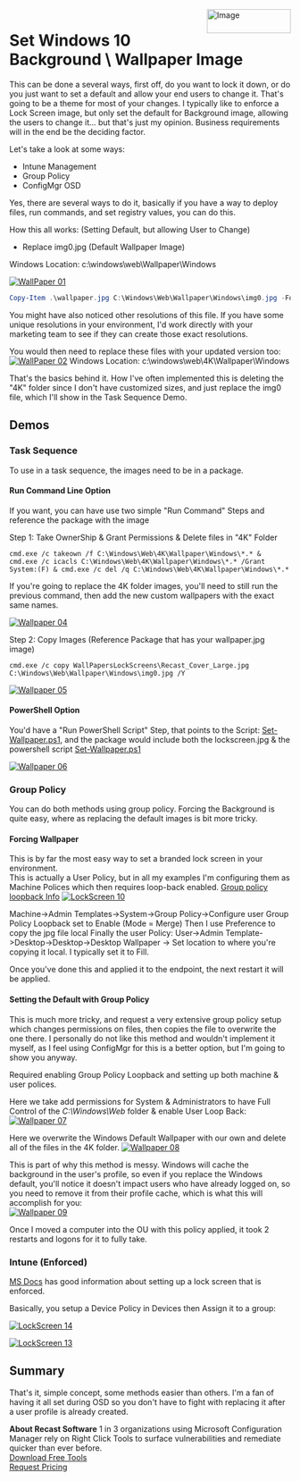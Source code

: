 <img style="float: right;" src="https://docs.recastsoftware.com/media/Recast-Logo-Dark_Horizontal_nav.png"  alt="Image" height="43" width="150">

# Set Windows 10 Background \ Wallpaper Image

This can be done a several ways, first off, do you want to lock it down, or do you just want to set a default and allow your end users to change it.  That's going to be a theme for most of your changes.  I typically like to enforce a Lock Screen image, but only set the default for Background image, allowing the users to change it... but that's just my opinion.  Business requirements will in the end be the deciding factor.

Let's take a look at some ways:

- Intune Management
- Group Policy
- ConfigMgr OSD

Yes, there are several ways to do it, basically if you have a way to deploy files, run commands, and set registry values, you can do this.

How this all works: (Setting Default, but allowing User to Change)

- Replace img0.jpg (Default Wallpaper Image)

Windows Location: c:\windows\web\Wallpaper\Windows

[![WallPaper 01](media/Customization_Wallpaper01.png)](media/Customization_Wallpaper01.png)

``` PowerShell
Copy-Item .\wallpaper.jpg C:\Windows\Web\Wallpaper\Windows\img0.jpg -Force
```

You might have also noticed other resolutions of this file.  If you have some unique resolutions in your environment, I'd work directly with your marketing team to see if they can create those exact resolutions.

You would then need to replace these files with your updated version too:
[![WallPaper 02](media/Customization_Wallpaper02.png)](media/Customization_Wallpaper02.png)
Windows Location: c:\windows\web\4K\Wallpaper\Windows

That's the basics behind it.  How I've often implemented this is deleting the "4K" folder since I don't have customized sizes, and just replace the img0 file, which I'll show in the Task Sequence Demo. 

## Demos

### Task Sequence

To use in a task sequence, the images need to be in a package.

#### **Run Command Line Option**

If you want, you can have use two simple "Run Command" Steps and reference the package with the image

Step 1: Take OwnerShip & Grant Permissions & Delete files in "4K" Folder 

```
cmd.exe /c takeown /f C:\Windows\Web\4K\Wallpaper\Windows\*.* & cmd.exe /c icacls C:\Windows\Web\4K\Wallpaper\Windows\*.* /Grant System:(F) & cmd.exe /c del /q C:\Windows\Web\4K\Wallpaper\Windows\*.*
```
If you're going to replace the 4K folder images, you'll need to still run the previous command, then add the new custom wallpapers with the exact same names.


[![Wallpaper 04](media/Customization_Wallpaper04.png)](media/Customization_Wallpaper04.png)

Step 2: Copy Images (Reference Package that has your wallpaper.jpg image)

```
cmd.exe /c copy WallPapersLockScreens\Recast_Cover_Large.jpg C:\Windows\Web\Wallpaper\Windows\img0.jpg /Y
```

[![Wallpaper 05](media/Customization_Wallpaper05.png)](media/Customization_Wallpaper05.png)

#### **PowerShell Option**

You'd have a "Run PowerShell Script" Step, that points to the Script: [Set-Wallpaper.ps1](https://github.com/gwblok/garytown/blob/master/Customizations/Set-Wallpaper.ps1), and the package would include both the lockscreen.jpg & the powershell script [Set-Wallpaper.ps1](https://github.com/gwblok/garytown/blob/master/Customizations/Set-Wallpaper.ps1)

[![Wallpaper 06](media/Customization_Wallpaper06.png)](media/Customization_Wallpaper06.png)


### Group Policy

You can do both methods using group policy.  Forcing the Background is quite easy, where as replacing the default images is bit more tricky.

#### **Forcing Wallpaper**

This is by far the most easy way to set a branded lock screen in your environment.  
This is actually a User Policy, but in all my examples I'm configuring them as Machine Polices which then requires loop-back enabled. [Group policy loopback Info](https://docs.microsoft.com/en-us/troubleshoot/windows-server/group-policy/loopback-processing-of-group-policy)
[![LockScreen 10](media/Customization_Wallpaper10.png)](media/Customization_Wallpaper10.png)

Machine->Admin Templates->System->Group Policy->Configure user Group Policy Loopback set to Enable (Mode = Merge)
Then I use Preference to copy the jpg file local
Finally the user Policy:
User->Admin Template->Desktop->Desktop->Desktop Wallpaper -> Set location to where you're copying it local.  I typically set it to Fill.

Once you've done this and applied it to the endpoint, the next restart it will be applied.

#### **Setting the Default with Group Policy**

This is much more tricky, and request a very extensive group policy setup which changes permissions on files, then copies the file to overwrite the one there.  I personally do not like this method and wouldn't implement it myself, as I feel using ConfigMgr for this is a better option, but I'm going to show you anyway.

Required enabling Group Policy Loopback and setting up both machine & user polices.

Here we take add permissions for System & Administrators to have Full Control of the *C:\Windows\Web* folder & enable User Loop Back: 
[![Wallpaper 07](media/Customization_Wallpaper07.png)](media/Customization_Wallpaper07.png)

Here we overwrite the Windows Default Wallpaper with our own and delete all of the files in the 4K folder.
[![Wallpaper 08](media/Customization_Wallpaper08.png)](media/Customization_Wallpaper08.png)  

This is part of why this method is messy.  Windows will cache the background in the user's profile, so even if you replace the Windows default, you'll notice it doesn't impact users who have already logged on, so you need to remove it from their profile cache, which is what this will accomplish for you:  
[![Wallpaper 09](media/Customization_Wallpaper09.png)](media/Customization_Wallpaper09.png)

Once I moved a computer into the OU with this policy applied, it took 2 restarts and logons for it to fully take.

### Intune (Enforced)

[MS Docs](https://docs.microsoft.com/en-us/mem/intune/configuration/device-restrictions-windows-10#locked-screen-experience) has good information about setting up a lock screen that is enforced.

Basically, you setup a Device Policy in Devices then Assign it to a group:

[![LockScreen 14](media/Customization_LockScreen14.png)](media/Customization_LockScreen14.png)

[![LockScreen 13](media/Customization_LockScreen13.png)](media/Customization_LockScreen13.png)

## Summary

That's it, simple concept, some methods easier than others.  I'm a fan of having it all set during OSD so you don't have to fight with replacing it after a user profile is already created.

**About Recast Software**
1 in 3 organizations using Microsoft Configuration Manager rely on Right Click Tools to surface vulnerabilities and remediate quicker than ever before.  
[Download Free Tools](https://www.recastsoftware.com/?utm_source=cmdocs&utm_medium=referral&utm_campaign=cmdocs#formarea)  
[Request Pricing](https://www.recastsoftware.com/pricing?utm_source=cmdocs&utm_medium=referral&utm_campaign=cmdocs)
